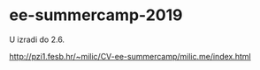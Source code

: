 # ee-summercamp-2019
U izradi do 2.6.

http://pzi1.fesb.hr/~milic/CV-ee-summercamp/milic.me/index.html
